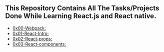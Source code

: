## This Repository Contains All The Tasks/Projects Done While Learning React.js and React native.

- [0x00-Webpack:](https://github.com/Beinglegendary/alx-react/tree/main/0x00-Webpack)
- [0x01-React-Intro:](https://github.com/Beinglegendary/alx-react/tree/main/0x01-react_intro)
- [0x02-React-props:](https://github.com/Beinglegendary/alx-react/tree/main/0x02-react_props)
- [0x03-React-components:](https://github.com/Beinglegendary/alx-react/tree/main/0x03-React_component)
